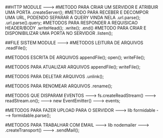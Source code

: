 ##HTTP MODULE --->
#METODO PARA CRIAR UM SERVIDOR E ATRIBUIR UMA PORTA
.createServer();
#METODO PARA RECEBER E DECOMPOR UMA URL, PODENDO SEPARAR A QUERY VINDA NELA
.url.parse();
.url.parse().query;
#METODOS PARA RESPONDER A REQUISICAO HEADER/BODY
.writeHead();
.write();
.end()
#METODO PARA CRIAR E DISPONIBILIZAR UMA PORTA NO SERVIDOR
.listen();

##FILE SISTEM MODULE --->
#METODOS LEITURA DE ARQUIVOS
.readFile();

#METODOS ESCRITA DE ARQUIVOS
appendFile();
open();
writeFile();

#METODOS PARA ATUALIZAR ARQUIVOS
appendFile();
writeFile();

#METODOS PARA DELETAR ARQUIVOS
.unlink();

#METODOS PARA RENOMEAR ARQUIVOS
.rename();

#METODOS QUE DISPARAM EVENTOS
---> fs.createReadStream() ---> readStream.on();
---> new EventEmitter() ---> events;

#METODOS PARA FAZER UPLOAD PARA O SERVIDOR
---> lib formidable ---> formidable.parse();

#METODOS PARA TRABALHAR COM EMAIL
---> lib nodemailer ---> .createTransport() ---> .sendMail();